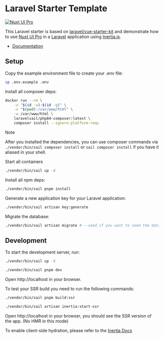 # Laravel Starter Template

[![Nuxt UI Pro](https://img.shields.io/badge/Made%20with-Nuxt%20UI%20Pro-00DC82?logo=nuxt&labelColor=020420)](https://ui.nuxt.com/pro)

This Laravel starter is based on [laravel/vue-starter-kit](https://github.com/laravel/vue-starter-kit) and demonstrate
how to use [Nuxt UI Pro](https://ui.nuxt.com/pro) in a [Laravel](https://laravel.com/) application
using [Inertia.js](https://inertiajs.com/).

- [Documentation](https://ui.nuxt.com/getting-started/installation/pro/vue)

## Setup

Copy the example environment file to create your .env file:

```bash
cp .env.example .env
```

Install all composer deps:

```bash
docker run --rm \
    -u "$(id -u):$(id -g)" \
    -v "$(pwd):/var/www/html" \
    -w /var/www/html \
    laravelsail/php84-composer:latest \
    composer install --ignore-platform-reqs
```

> [!NOTE]
> After you installed the dependencies, you can use composer commands via `./vendor/bin/sail composer install` or
`sail composer install` if you have it aliased in your shell.

Start all containers

```bash
./vendor/bin/sail up -d
```

Install all npm deps:

```bash
./vendor/bin/sail pnpm install
```

Generate a new application key for your Laravel application:

```bash
./vendor/bin/sail artisan key:generate
```

Migrate the database:

```bash
./vendor/bin/sail artisan migrate # --seed if you want to seed the database
```

## Development

To start the development server, run:

```bash
./vendor/bin/sail up -d
```

```bash
./vendor/bin/sail pnpm dev
```

Open http://localhost in your browser.

To test your SSR build you need to run the following commands:

```bash
./vendor/bin/sail pnpm build:ssr
```

```bash
./vendor/bin/sail artisan inertia:start-ssr
```

Open http://localhost in your browser, you should see the SSR version of the app. (No HMR in this mode)

To enable client-side hydration, please refer to the [Inertia Docs](https://inertiajs.com/server-side-rendering#client-side-hydration)
